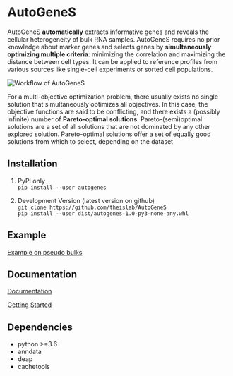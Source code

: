 # AutoGeneS

AutoGeneS **automatically** extracts informative genes and reveals the cellular heterogeneity of bulk RNA samples. AutoGeneS requires no prior knowledge about marker genes and selects genes by **simultaneously optimizing multiple criteria**: minimizing the correlation and maximizing the distance between cell types. It can be applied to reference profiles from various sources like single-cell experiments or sorted cell populations.

![Workflow of AutoGeneS](./images/overview.png)

For a multi-objective optimization problem, there usually exists no single solution that simultaneously optimizes all objectives. In this case, the objective functions are said to be conflicting, and there exists a (possibly infinite) number of **Pareto-optimal solutions**. Pareto-(semi)optimal solutions are a set of all solutions that are not dominated by any other explored solution. Pareto-optimal solutions offer a set of equally good solutions from which to select, depending on the dataset

## Installation

1. PyPI only <br/> 
```pip install --user autogenes```<br/>

2. Development Version (latest version on github) <br/>
```git clone https://github.com/theislab/AutoGeneS```<br/>
```pip install --user dist/autogenes-1.0-py3-none-any.whl```<br/>

## Example

[Example on pseudo bulks](https://github.com/theislab/AutoGeneS/blob/master/deconv_example/bulkDeconvolution_using_singleCellReferenceProfiles.ipynb)

## Documentation

[Documentation](https://autogenes.readthedocs.io/en/latest/)

[Getting Started](https://autogenes.readthedocs.io/en/latest/getting_started.html)

## Dependencies

* python >=3.6
* anndata
* deap
* cachetools
